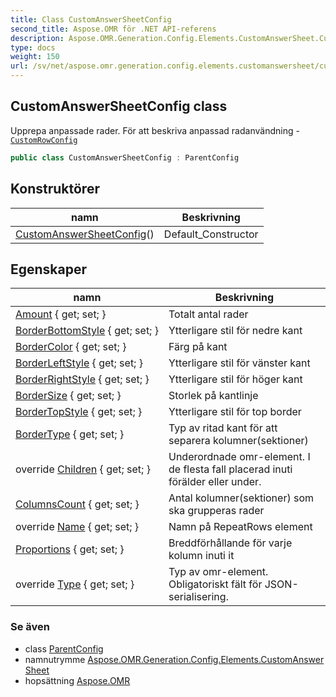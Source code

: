 ```yaml
---
title: Class CustomAnswerSheetConfig
second_title: Aspose.OMR för .NET API-referens
description: Aspose.OMR.Generation.Config.Elements.CustomAnswerSheet.CustomAnswerSheetConfig klass. Upprepa anpassade rader. För att beskriva anpassad radanvändning CustomRowConfig
type: docs
weight: 150
url: /sv/net/aspose.omr.generation.config.elements.customanswersheet/customanswersheetconfig/
---
```

## CustomAnswerSheetConfig class

Upprepa anpassade rader. För att beskriva anpassad radanvändning -[`CustomRowConfig`](../customrowconfig/)

```csharp
public class CustomAnswerSheetConfig : ParentConfig
```

## Konstruktörer

| namn | Beskrivning |
| --- | --- |
| [CustomAnswerSheetConfig](customanswersheetconfig/)() | Default_Constructor |

## Egenskaper

| namn | Beskrivning |
| --- | --- |
| [Amount](../../aspose.omr.generation.config.elements.customanswersheet/customanswersheetconfig/amount/) { get; set; } | Totalt antal rader |
| [BorderBottomStyle](../../aspose.omr.generation.config.elements.customanswersheet/customanswersheetconfig/borderbottomstyle/) { get; set; } | Ytterligare stil för nedre kant |
| [BorderColor](../../aspose.omr.generation.config.elements.customanswersheet/customanswersheetconfig/bordercolor/) { get; set; } | Färg på kant |
| [BorderLeftStyle](../../aspose.omr.generation.config.elements.customanswersheet/customanswersheetconfig/borderleftstyle/) { get; set; } | Ytterligare stil för vänster kant |
| [BorderRightStyle](../../aspose.omr.generation.config.elements.customanswersheet/customanswersheetconfig/borderrightstyle/) { get; set; } | Ytterligare stil för höger kant |
| [BorderSize](../../aspose.omr.generation.config.elements.customanswersheet/customanswersheetconfig/bordersize/) { get; set; } | Storlek på kantlinje |
| [BorderTopStyle](../../aspose.omr.generation.config.elements.customanswersheet/customanswersheetconfig/bordertopstyle/) { get; set; } | Ytterligare stil för top border |
| [BorderType](../../aspose.omr.generation.config.elements.customanswersheet/customanswersheetconfig/bordertype/) { get; set; } | Typ av ritad kant för att separera kolumner(sektioner) |
| override [Children](../../aspose.omr.generation.config.elements.customanswersheet/customanswersheetconfig/children/) { get; set; } | Underordnade omr-element. I de flesta fall placerad inuti förälder eller under. |
| [ColumnsCount](../../aspose.omr.generation.config.elements.customanswersheet/customanswersheetconfig/columnscount/) { get; set; } | Antal kolumner(sektioner) som ska grupperas rader |
| override [Name](../../aspose.omr.generation.config.elements.customanswersheet/customanswersheetconfig/name/) { get; set; } | Namn på RepeatRows element |
| [Proportions](../../aspose.omr.generation.config.elements.customanswersheet/customanswersheetconfig/proportions/) { get; set; } | Breddförhållande för varje kolumn inuti it |
| override [Type](../../aspose.omr.generation.config.elements.customanswersheet/customanswersheetconfig/type/) { get; set; } | Typ av omr-element. Obligatoriskt fält för JSON-serialisering. |

### Se även

* class [ParentConfig](../../aspose.omr.generation.config/parentconfig/)
* namnutrymme [Aspose.OMR.Generation.Config.Elements.CustomAnswerSheet](../../aspose.omr.generation.config.elements.customanswersheet/)
* hopsättning [Aspose.OMR](../../)


